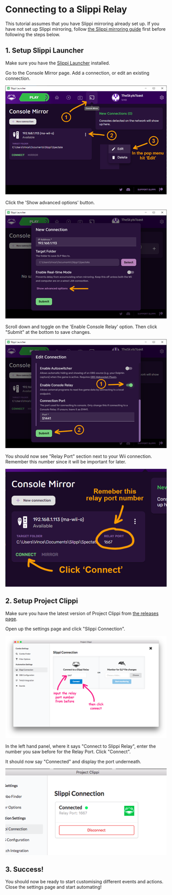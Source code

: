 # Connecting to a Slippi Relay

This tutorial assumes that you have Slippi mirroring already set up. If you have not set up Slippi mirroring, follow [the Slippi mirroring guide](https://docs.google.com/document/d/1ezavBjqVGbVO8aqSa5EHfq7ZflrTCvezRYjOf51MOWg/edit) first before following the steps below.

## 1. Setup Slippi Launcher

Make sure you have the [Slippi Launcher](https://slippi.gg/downloads) installed.

Go to the Console Mirror page. Add a connection, or edit an existing connection.

![Launcher screenshot](images/1-1-launcher.png)

Click the 'Show advanced options' button.

![Enable advanced options](images/1-2-show-advanced.png)

Scroll down and toggle on the 'Enable Console Relay' option. Then click "Submit" at the bottom to save changes.

![Enable Wii Relay setting](images/1-3-enable-relay.png)

You should now see "Relay Port" section next to your Wii connection. Remember this number since it will be important for later.

![Console after](images/1-4-get-port.png)

## 2. Setup Project Clippi

Make sure you have the latest version of Project Clippi from [the releases page](https://github.com/vinceau/project-clippi/releases).

Open up the settings page and click "Slippi Connection".

![Clippi settings](images/2-1-clippi-settings.png)

In the left hand panel, where it says "Connect to Slippi Relay", enter the number you saw before for the Relay Port. Click "Connect".

It should now say "Connected" and display the port underneath.

![Connected](images/2-2-connected.png)

## 3. Success!

You should now be ready to start customising different events and actions. Close the settings page and start automating!
